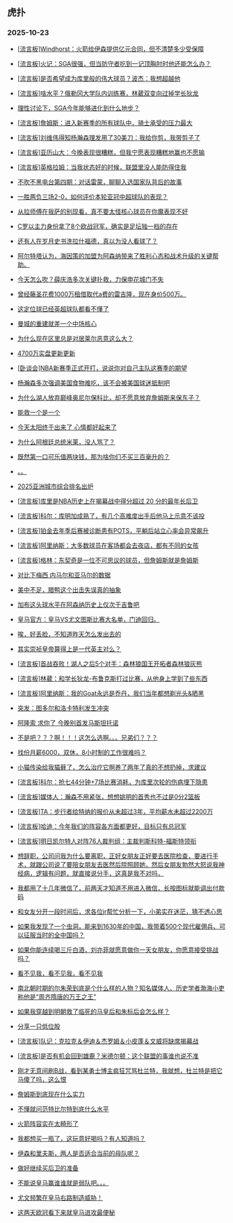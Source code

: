 ## 虎扑 
### 2025-10-23

+ [[流言板]Windhorst：火箭给伊森提供亿元合同，但不清楚多少受保障](https://bbs.hupu.com/635297874.html)

+ [[流言板]火记：SGA很强，但当防守者吃到一记顶胸肘时他还能怎么办？](https://bbs.hupu.com/635299840.html)

+ [[流言板]是否希望成为库里般的伟大球员？波杰：我想超越他](https://bbs.hupu.com/635300383.html)

+ [[流言板]啥水平？俄勒冈大学队内训练赛，林葳双变向过掉学长狄龙](https://bbs.hupu.com/635298991.html)

+ [理性讨论下，SGA今年能够进化到什么地步？](https://bbs.hupu.com/635297103.html)

+ [[流言板]詹姆斯：进入新赛季的所有球队中，骑士承受的压力最大](https://bbs.hupu.com/635297048.html)

+ [[流言板]刘维伟得知杨瀚森理发用了30美刀：我给你剪，我带剪子了](https://bbs.hupu.com/635296974.html)

+ [[流言板]亚历山大：今晚表现很糟糕，但我宁愿表现糟糕地赢也不愿输](https://bbs.hupu.com/635296829.html)

+ [[流言板]英格拉姆：当我状态好的时候，联盟里没人能防得住我](https://bbs.hupu.com/635299765.html)

+ [不吹不黑电台第四期：对话雷蒙，聊聊入选国家队背后的故事](https://bbs.hupu.com/635296654.html)

+ [一胜两负三场2-0，如何评价本轮亚冠中超球队的表现？](https://bbs.hupu.com/635299784.html)

+ [从拉师傅在我萨的别现看，真不要太怪核心球员在你魔表现不好](https://bbs.hupu.com/635295651.html)

+ [C罗以主力身份拿了8个欧战冠军，确实是足坛独一档的存在](https://bbs.hupu.com/635291421.html)

+ [还有人在岁月史书洗拉什福德，真以为没人看球了？](https://bbs.hupu.com/635295803.html)

+ [阿尔特塔认为，海因策的加盟为阿森纳带来了胜利心态和战术升级的关键帮助。](https://bbs.hupu.com/635291048.html)

+ [今天怎么吹？薛庆浩多次关键扑救，力保申花城门不失](https://bbs.hupu.com/635300006.html)

+ [曾经藤圣花费1000万租借取代a费的雷吉隆，现在身价500万。](https://bbs.hupu.com/635291018.html)

+ [这定位球已经英超球队都看不懂了](https://bbs.hupu.com/635291868.html)

+ [曼城的重建就差一个中场核心](https://bbs.hupu.com/635297028.html)

+ [为什么现在区里总是对居莱尔恶意这么大？](https://bbs.hupu.com/635298153.html)

+ [4700万实盘更新更新](https://bbs.hupu.com/635296684.html)

+ [[卧谈会]NBA新赛季正式开打，说说你对自己主队这赛季的期望](https://bbs.hupu.com/635297592.html)

+ [杨瀚森多次强调美国食物难吃，该不会被美国球迷抵制吧](https://bbs.hupu.com/635298149.html)

+ [为什么湖人放弃巅峰奥尼尔保科比，却不愿意放弃詹姆斯来保东子？](https://bbs.hupu.com/635298834.html)

+ [能救一个是一个](https://bbs.hupu.com/635299327.html)

+ [今天太阳终于出来了 心情都好起来了](https://bbs.hupu.com/635297293.html)

+ [为什么阿根廷总统米莱，没人骂了？](https://bbs.hupu.com/635297376.html)

+ [既然第一口可乐值两块钱，那为啥你们不买三百毫升的？](https://bbs.hupu.com/635299101.html)

+ [。。](https://bbs.hupu.com/635299625.html)

+ [2025亚洲城市综合排名出炉](https://bbs.hupu.com/635296987.html)

+ [[流言板]库里是NBA历史上在揭幕战中得分超过 20 分的最年长后卫](https://bbs.hupu.com/635299290.html)

+ [[流言板]科尔：库明加成熟了，有几个高难度出手后他马上示意不该投](https://bbs.hupu.com/635298939.html)

+ [[流言板]铂金去年季后赛被诊断患有POTS，平躺后站立心率会异常飙升](https://bbs.hupu.com/635300787.html)

+ [[流言板]阿里纳斯：大多数球员在客场都会去夜店，都有不同的女孩](https://bbs.hupu.com/635300527.html)

+ [[流言板]格林：东契奇是一位不可思议的球员，但詹姆斯就是詹姆斯](https://bbs.hupu.com/635298779.html)

+ [对比下梅西 内马尔和亚马尔的数据](https://bbs.hupu.com/635293122.html)

+ [美中不足，腊鸭这个出击失误真的抽象](https://bbs.hupu.com/635293253.html)

+ [加布这头球水平在阿森纳历史上仅次于吉鲁吧](https://bbs.hupu.com/635296390.html)

+ [皇马官方：皇马VS尤文图斯比赛大名单，门迪回归。](https://bbs.hupu.com/635299111.html)

+ [唉，好丢脸，不知道昨天怎么发出去的](https://bbs.hupu.com/635298702.html)

+ [其实崇祯皇帝算得上是一代英主对么？](https://bbs.hupu.com/635300479.html)

+ [[流言板]首战吞败！湖人之后5个对手：森林狼国王开拓者森林狼灰熊](https://bbs.hupu.com/635299274.html)

+ [[流言板]林葳：和学长狄龙-布鲁克斯打过比赛，从他身上学到了些东西](https://bbs.hupu.com/635298813.html)

+ [[流言板]阿里纳斯：我的Goat永远是乔丹，我们当年都想剃光头&amp;晒黑](https://bbs.hupu.com/635300927.html)

+ [突发：图多尔和洛卡特利发生冲突](https://bbs.hupu.com/635296911.html)

+ [阿隆索 求你了 今晚别首发马斯坦托诺](https://bbs.hupu.com/635300509.html)

+ [不是吧？？？啊！！！这怎么选啊。。。兄弟们？？？](https://bbs.hupu.com/635298406.html)

+ [找份月薪6000，双休，8小时制的工作很难吗？](https://bbs.hupu.com/635299148.html)

+ [小猫传染给我猫藓了，怎么治疗它啊养了两年了真的不想扔掉，求建议](https://bbs.hupu.com/635299064.html)

+ [[流言板]科尔：抢七44分钟+7场比赛消耗，为库里次轮的伤病埋下隐患](https://bbs.hupu.com/635300856.html)

+ [[流言板]媒体人：瀚森不用紧张，想想姚明的首秀也不过是0分2篮板](https://bbs.hupu.com/635301070.html)

+ [[流言板]TA：步行者给特纳的报价从未超过3年，平均薪水未超过2200万](https://bbs.hupu.com/635301171.html)

+ [[流言板]哈迪：今年我们的阵容各方面都更好，目标只有总冠军](https://bbs.hupu.com/635301256.html)

+ [[流言板]明日凯尔特人对阵76人裁判组：主裁判斯科特-福斯特领衔](https://bbs.hupu.com/635300666.html)

+ [想辞职，公司问我为什么要离职，正好女朋友正好要去医院检查，要进行手术，就跟公司说了要陪女朋友去医然后院照顾她，然后女朋友勃然大怒说我神经病，逻辑有问题，就直接说分手，这真是我不对吗，](https://bbs.hupu.com/635300539.html)

+ [我都用了十几年微信了，前两天才知道不用进入微信，长按图标就能调出付款码](https://bbs.hupu.com/635299920.html)

+ [和女友分开一段时间后，求各位jr帮忙分析一下，小弟实在迷茫，猜不透心思](https://bbs.hupu.com/635301074.html)

+ [如果我发现了一个虫洞，能来到1630年的中国，我带着500个现代雇佣兵、可以征服当时的全中国吗？](https://bbs.hupu.com/635299807.html)

+ [如果你能连续喝三斤白酒，刘亦菲就愿意做你一天女朋友，你愿意接受挑战吗？](https://bbs.hupu.com/635300668.html)

+ [看不见我，看不见我，看不见我](https://bbs.hupu.com/635299895.html)

+ [南北朝时期的尔朱荣到底是个什么样的人物？知名媒体人、历史学者渤海小吏称他是“周齐隋唐的万王之王”](https://bbs.hupu.com/635300625.html)

+ [如果我穿越到明朝救了临死的马皇后和朱标后会怎么样？](https://bbs.hupu.com/635300937.html)

+ [分享一只低位股](https://bbs.hupu.com/635300110.html)

+ [[流言板]队记：克拉克＆伊迪＆杰罗姆＆小皮蓬＆文威将缺席揭幕战](https://bbs.hupu.com/635300497.html)

+ [[流言板]是否有机会回到雄鹿？米德尔顿：这个联盟的事谁也说不准](https://bbs.hupu.com/635301214.html)

+ [刚才无意间刷B战，看到某勇士博主疯狂咒骂杜兰特，我就想，杜兰特是把它马傻了吗，这么恨](https://bbs.hupu.com/635301153.html)

+ [詹姆斯到底现在什么实力](https://bbs.hupu.com/635301479.html)

+ [不懂就问范特比尔特到底什么水平](https://bbs.hupu.com/635301473.html)

+ [火箭阵容实在太畸形了](https://bbs.hupu.com/635301885.html)

+ [我都想买一瓶了，这玩意好喝吗？有人知道吗？](https://bbs.hupu.com/635301075.html)

+ [伊森和里夫斯，两人是否适合当前的母队呢？](https://bbs.hupu.com/635301029.html)

+ [做好继续买后卫的准备](https://bbs.hupu.com/635302295.html)

+ [不能说皇马赢谁谁就是弱队吧。。。](https://bbs.hupu.com/635302380.html)

+ [尤文频繁在皇马右路制造威胁！](https://bbs.hupu.com/635301845.html)

+ [这两天欧冠看下来就皇马进攻最便秘](https://bbs.hupu.com/635301998.html)

